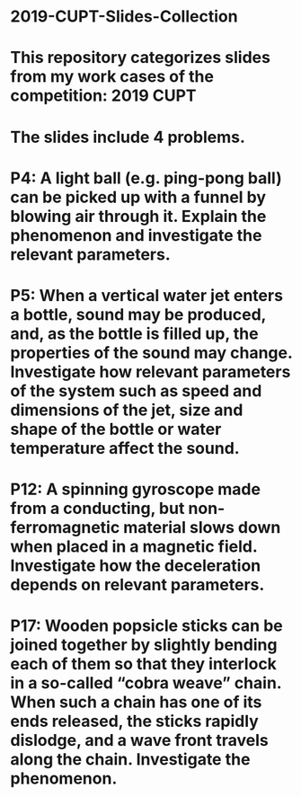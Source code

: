 # 2019-CUPT-Slides-Collection
# This repository categorizes slides from my work cases of the competition: 2019 CUPT
# The slides include 4 problems.
# P4: A light ball (e.g. ping-pong ball) can be picked up with a funnel by blowing air through it. Explain the phenomenon and investigate the relevant parameters.
# P5: When a vertical water jet enters a bottle, sound may be produced, and, as the bottle is filled up, the properties of the sound may change. Investigate how relevant parameters of the system such as speed and dimensions of the jet, size and shape of the bottle or water temperature affect the sound.
# P12: A spinning gyroscope made from a conducting, but non-ferromagnetic material slows down when placed in a magnetic field. Investigate how the deceleration depends on relevant parameters.
# P17: Wooden popsicle sticks can be joined together by slightly bending each of them so that they interlock in a so-called “cobra weave” chain. When such a chain has one of its ends released, the sticks rapidly dislodge, and a wave front travels along the chain. Investigate the phenomenon.




